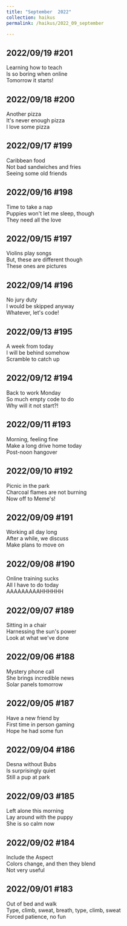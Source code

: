 ```yaml
---
title: "September  2022"
collection: haikus
permalink: /haikus/2022_09_september

---
```

## 2022/09/19 #201
Learning how to teach \
Is so boring when online \
Tomorrow it starts!

## 2022/09/18 #200
Another pizza \
It's never enough pizza \
I love some pizza

## 2022/09/17 #199
Caribbean food \
Not bad sandwiches and fries \
Seeing some old friends

## 2022/09/16 #198
Time to take a nap \
Puppies won't let me sleep, though \
They need all the love

## 2022/09/15 #197
Violins play songs \
But, these are different though \
These ones are pictures

## 2022/09/14 #196
No jury duty \
I would be skipped anyway \
Whatever, let's code!

## 2022/09/13 #195
A week from today \
I will be behind somehow \
Scramble to catch up

## 2022/09/12 #194
Back to work Monday \
So much empty code to do \
Why will it not start?!

## 2022/09/11 #193
Morning, feeling fine \
Make a long drive home today \
Post-noon hangover

## 2022/09/10 #192
Picnic in the park \
Charcoal flames are not burning \
Now off to Meme's!

## 2022/09/09 #191
Working all day long \
After a while, we discuss \
Make plans to move on

## 2022/09/08 #190
Online training sucks \
All I have to do today \
AAAAAAAAAHHHHHH


## 2022/09/07 #189
Sitting in a chair \
Harnessing the sun's power \
Look at what we've done

## 2022/09/06 #188
Mystery phone call \
She brings incredible news \
Solar panels tomorrow

## 2022/09/05 #187
Have a new friend by \
First time in person gaming \
Hope he had some fun

## 2022/09/04 #186
Desna without Bubs \
Is surprisingly quiet \
Still a pup at park

## 2022/09/03 #185
Left alone this morning \
Lay around with the puppy \
She is so calm now

## 2022/09/02 #184
Include the Aspect \
Colors change, and then they blend \
Not very useful

## 2022/09/01 #183
Out of bed and walk \
Type, climb, sweat, breath, type, climb, sweat \
Forced patience, no fun



<!-- Tana on eesti
vabariigiaastapaev
joogid koigile -->



<!-- Heading 1
======

Heading 2  
======

Heading 3
====== -->
